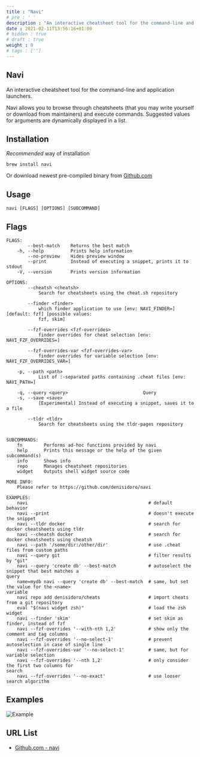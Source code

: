 ```yaml
---
title : "Navi"
# pre : ' '
description : "An interactive cheatsheet tool for the command-line and application launchers."
date : 2021-02-11T13:56:16+01:00
# hidden : true
# draft : true
weight : 0
# tags : ['']
---
```


## Navi

An interactive cheatsheet tool for the command-line and application launchers.

Navi allows you to browse through cheatsheets (that you may write yourself or download from maintainers) and execute commands. Suggested values for arguments are dynamically displayed in a list.

## Installation

*Recommended* way of installation

```plain
brew install navi
```

Or download newest pre-compiled binary from [Github.com](https://github.com/denisidoro/navi/releases/latest)

## Usage

```plain
navi [FLAGS] [OPTIONS] [SUBCOMMAND]
```

## Flags

```plain
FLAGS:
        --best-match    Returns the best match
    -h, --help          Prints help information
        --no-preview    Hides preview window
        --print         Instead of executing a snippet, prints it to stdout
    -V, --version       Prints version information

OPTIONS:
        --cheatsh <cheatsh>
            Search for cheatsheets using the cheat.sh repository

        --finder <finder>
            which finder application to use [env: NAVI_FINDER=] [default: fzf] [possible values:
            fzf, skim]

        --fzf-overrides <fzf-overrides>
            finder overrides for cheat selection [env: NAVI_FZF_OVERRIDES=]

        --fzf-overrides-var <fzf-overrides-var>
            finder overrides for variable selection [env: NAVI_FZF_OVERRIDES_VAR=]

    -p, --path <path>
            List of :-separated paths containing .cheat files [env: NAVI_PATH=]

    -q, --query <query>                            Query
    -s, --save <save>
            [Experimental] Instead of executing a snippet, saves it to a file

        --tldr <tldr>
            Search for cheatsheets using the tldr-pages repository


SUBCOMMANDS:
    fn        Performs ad-hoc functions provided by navi
    help      Prints this message or the help of the given subcommand(s)
    info      Shows info
    repo      Manages cheatsheet repositories
    widget    Outputs shell widget source code

MORE INFO:
    Please refer to https://github.com/denisidoro/navi

EXAMPLES:
    navi                                             # default behavior
    navi --print                                     # doesn't execute the snippet
    navi --tldr docker                               # search for docker cheatsheets using tldr
    navi --cheatsh docker                            # search for docker cheatsheets using cheatsh
    navi --path '/some/dir:/other/dir'               # use .cheat files from custom paths
    navi --query git                                 # filter results by "git"
    navi --query 'create db' --best-match            # autoselect the snippet that best matches a
query
    name=mydb navi --query 'create db' --best-match  # same, but set the value for the <name>
variable
    navi repo add denisidoro/cheats                  # import cheats from a git repository
    eval "$(navi widget zsh)"                        # load the zsh widget
    navi --finder 'skim'                             # set skim as finder, instead of fzf
    navi --fzf-overrides '--with-nth 1,2'            # show only the comment and tag columns
    navi --fzf-overrides '--no-select-1'             # prevent autoselection in case of single line
    navi --fzf-overrides-var '--no-select-1'         # same, but for variable selection
    navi --fzf-overrides '--nth 1,2'                 # only consider the first two columns for
search
    navi --fzf-overrides '--no-exact'                # use looser search algorithm
```

## Examples

![Example](images/navi.gif)

## URL List

* [Github.com - navi](https://github.com/denisidoro/navi)
